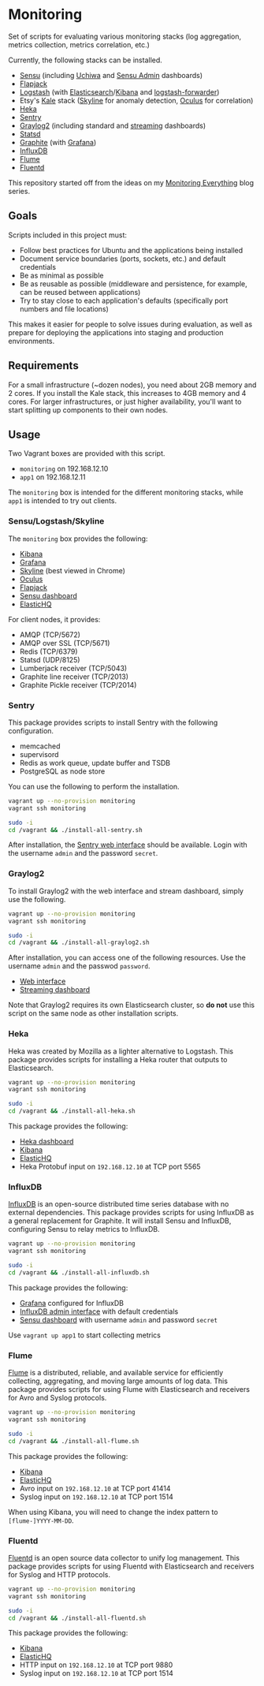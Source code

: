 # Monitoring

Set of scripts for evaluating various monitoring stacks (log aggregation, metrics collection, metrics correlation, etc.)

Currently, the following stacks can be installed.

- [Sensu](http://sensuapp.org/) (including [Uchiwa](https://github.com/palourde/uchiwa) and [Sensu Admin](https://github.com/sensu/sensu-admin) dashboards)
- [Flapjack](http://flapjack.io/)
- [Logstash](http://logstash.net/) (with [Elasticsearch](http://www.elasticsearch.org/overview/elasticsearch/)/[Kibana](http://www.elasticsearch.org/overview/kibana/) and [logstash-forwarder](https://github.com/elasticsearch/logstash-forwarder))
- Etsy's [Kale](http://codeascraft.com/2013/06/11/introducing-kale/) stack ([Skyline](https://github.com/etsy/skyline) for anomaly detection, [Oculus](https://github.com/etsy/oculus) for correlation)
- [Heka](https://hekad.readthedocs.org/en/latest/)
- [Sentry](http://sentry.readthedocs.org/en/latest/)
- [Graylog2](http://graylog2.org/) (including standard and [streaming](https://github.com/Graylog2/graylog2-stream-dashboard) dashboards)
- [Statsd](https://github.com/etsy/statsd/)
- [Graphite](https://graphite.readthedocs.org/en/latest/) (with [Grafana](http://grafana.org/))
- [InfluxDB](http://influxdb.com/)
- [Flume](http://flume.apache.org/)
- [Fluentd](http://fluentd.org/)

This repository started off from the ideas on my [Monitoring Everything](http://ianunruh.com/2014/05/monitor-everything.html) blog series.

## Goals

Scripts included in this project must:

- Follow best practices for Ubuntu and the applications being installed
- Document service boundaries (ports, sockets, etc.) and default credentials
- Be as minimal as possible
- Be as reusable as possible (middleware and persistence, for example, can be reused between applications)
- Try to stay close to each application's defaults (specifically port numbers and file locations)

This makes it easier for people to solve issues during evaluation, as well as prepare for deploying the applications into staging and production environments.

## Requirements

For a small infrastructure (~dozen nodes), you need about 2GB memory and 2 cores. If you install the Kale stack, this increases to 4GB memory and 4 cores. For larger infrastructures, or just higher availability, you'll want to start splitting up components to their own nodes.

## Usage

Two Vagrant boxes are provided with this script.

- `monitoring` on 192.168.12.10
- `app1` on 192.168.12.11

The `monitoring` box is intended for the different monitoring stacks, while `app1` is intended to try out clients.

### Sensu/Logstash/Skyline

The `monitoring` box provides the following:

- [Kibana](http://192.168.12.10/kibana)
- [Grafana](http://192.168.12.10/grafana)
- [Skyline](http://192.168.12.10:1500) (best viewed in Chrome)
- [Oculus](http://192.168.12.10:3000)
- [Flapjack](http://192.168.12.10:3080)
- [Sensu dashboard](http://192.168.12.10:8080)
- [ElasticHQ](http://192.168.12.10:9200/_plugin/HQ)

For client nodes, it provides:

- AMQP (TCP/5672)
- AMQP over SSL (TCP/5671)
- Redis (TCP/6379)
- Statsd (UDP/8125)
- Lumberjack receiver (TCP/5043)
- Graphite line receiver (TCP/2013)
- Graphite Pickle receiver (TCP/2014)

### Sentry

This package provides scripts to install Sentry with the following configuration.

- memcached
- supervisord
- Redis as work queue, update buffer and TSDB
- PostgreSQL as node store

You can use the following to perform the installation.

```sh
vagrant up --no-provision monitoring
vagrant ssh monitoring
```

```sh
sudo -i
cd /vagrant && ./install-all-sentry.sh
```

After installation, the [Sentry web interface](http://192.168.12.10:9000) should be available. Login with the username `admin` and the password `secret`.

### Graylog2

To install Graylog2 with the web interface and stream dashboard, simply use the following.

```sh
vagrant up --no-provision monitoring
vagrant ssh monitoring
```

```sh
sudo -i
cd /vagrant && ./install-all-graylog2.sh
```

After installation, you can access one of the following resources. Use the username `admin` and the passwod `password`.

- [Web interface](http://192.168.12.10:8400/)
- [Streaming dashboard](http://192.168.12.10/graylog2-streaming-dashboard)

Note that Graylog2 requires its own Elasticsearch cluster, so **do not** use this script on the same node as other installation scripts.

### Heka

Heka was created by Mozilla as a lighter alternative to Logstash. This package provides scripts for installing a Heka router that outputs to Elasticsearch.

```sh
vagrant up --no-provision monitoring
vagrant ssh monitoring
```

```sh
sudo -i
cd /vagrant && ./install-all-heka.sh
```

This package provides the following:

- [Heka dashboard](http://192.168.12.10:4352/)
- [Kibana](http://192.168.12.10/kibana/)
- [ElasticHQ](http://192.168.12.10:9200/_plugin/HQ/)
- Heka Protobuf input on `192.168.12.10` at TCP port 5565

### InfluxDB

[InfluxDB](http://influxdb.org) is an open-source distributed time series database with no external dependencies. This package provides scripts for using InfluxDB as a general replacement for Graphite. It will install Sensu and InfluxDB, configuring Sensu to relay metrics to InfluxDB.

```sh
vagrant up --no-provision monitoring
vagrant ssh monitoring
```

```sh
sudo -i
cd /vagrant && ./install-all-influxdb.sh
```

This package provides the following:

- [Grafana](http://192.168.12.10/grafana) configured for InfluxDB
- [InfluxDB admin interface](http://192.168.12.10:8083/) with default credentials
- [Sensu dashboard](http://192.168.12.10:8080/) with username `admin` and password `secret`

Use `vagrant up app1` to start collecting metrics

### Flume

[Flume](http://flume.apache.org) is a distributed, reliable, and available service for efficiently collecting, aggregating, and moving large amounts of log data. This package provides scripts for using Flume with Elasticsearch and receivers for Avro and Syslog protocols.

```sh
vagrant up --no-provision monitoring
vagrant ssh monitoring
```

```sh
sudo -i
cd /vagrant && ./install-all-flume.sh
```

This package provides the following:

- [Kibana](http://192.168.12.10/kibana/)
- [ElasticHQ](http://192.168.12.10:9200/_plugin/HQ/)
- Avro input on `192.168.12.10` at TCP port 41414
- Syslog input on `192.168.12.10` at TCP port 1514

When using Kibana, you will need to change the index pattern to `[flume-]YYYY-MM-DD`.

### Fluentd

[Fluentd](http://fluentd.org) is an open source data collector to unify log management. This package provides scripts for using Fluentd with Elasticsearch and receivers for Syslog and HTTP protocols.

```sh
vagrant up --no-provision monitoring
vagrant ssh monitoring
```

```sh
sudo -i
cd /vagrant && ./install-all-fluentd.sh
```

This package provides the following:

- [Kibana](http://192.168.12.10/kibana/)
- [ElasticHQ](http://192.168.12.10:9200/_plugin/HQ/)
- HTTP input on `192.168.12.10` at TCP port 9880
- Syslog input on `192.168.12.10` at TCP port 1514
